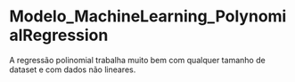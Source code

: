 # Modelo_MachineLearning_PolynomialRegression
A regressão polinomial trabalha muito bem com qualquer tamanho de dataset e com dados não lineares.

